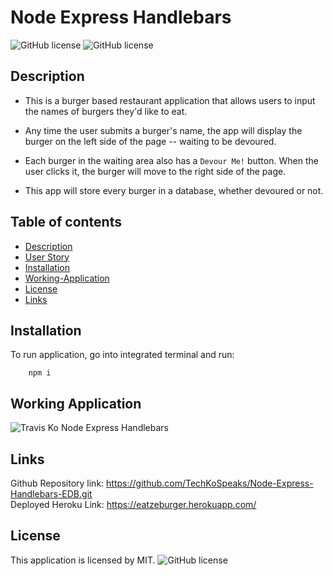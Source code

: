 # Node Express Handlebars

![GitHub license](https://img.shields.io/badge/Made%20by-%40TechKoSpeaks-orange)
![GitHub license](https://img.shields.io/badge/license-MIT-blue.svg)

## Description 

* This is a burger based restaurant application that allows users to input the names of burgers they'd like to eat.

* Any time the user submits a burger's name, the app will display the burger on the left side of the page -- waiting to be devoured.

* Each burger in the waiting area also has a `Devour Me!` button. When the user clicks it, the burger will move to the right side of the page.

* This app will store every burger in a database, whether devoured or not.

## Table of contents

- [Description](#Description)
- [User Story](#User_Story)
- [Installation](#Installation)
- [Working-Application](#working_application)
- [License](#License)
- [Links](#links)



## Installation
To run application, go into integrated terminal and run:

        npm i

## Working Application

![Travis Ko Node Express Handlebars](./public/assets/demo.gif)
<br />

## Links
Github Repository link:
https://github.com/TechKoSpeaks/Node-Express-Handlebars-EDB.git
<br />
Deployed Heroku Link:
https://eatzeburger.herokuapp.com/
## License

This application is licensed by MIT.
![GitHub license](https://img.shields.io/badge/license-MIT-blue.svg)


